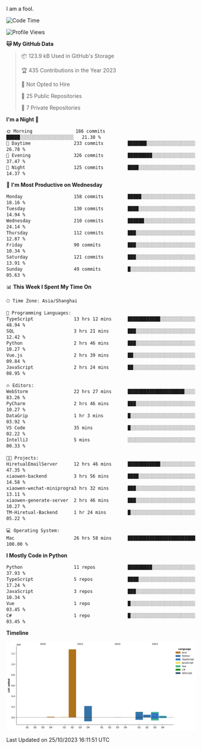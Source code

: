 I am a fool.

<!--START_SECTION:waka-->
![Code Time](http://img.shields.io/badge/Code%20Time-819%20hrs%206%20mins-blue)

![Profile Views](http://img.shields.io/badge/Profile%20Views-0-blue)

**🐱 My GitHub Data** 

> 📦 123.9 kB Used in GitHub's Storage 
 > 
> 🏆 435 Contributions in the Year 2023
 > 
> 🚫 Not Opted to Hire
 > 
> 📜 25 Public Repositories 
 > 
> 🔑 7 Private Repositories 
 > 
**I'm a Night 🦉** 

```text
🌞 Morning                186 commits         █████░░░░░░░░░░░░░░░░░░░░   21.38 % 
🌆 Daytime                233 commits         ███████░░░░░░░░░░░░░░░░░░   26.78 % 
🌃 Evening                326 commits         █████████░░░░░░░░░░░░░░░░   37.47 % 
🌙 Night                  125 commits         ████░░░░░░░░░░░░░░░░░░░░░   14.37 % 
```
📅 **I'm Most Productive on Wednesday** 

```text
Monday                   158 commits         █████░░░░░░░░░░░░░░░░░░░░   18.16 % 
Tuesday                  130 commits         ████░░░░░░░░░░░░░░░░░░░░░   14.94 % 
Wednesday                210 commits         ██████░░░░░░░░░░░░░░░░░░░   24.14 % 
Thursday                 112 commits         ███░░░░░░░░░░░░░░░░░░░░░░   12.87 % 
Friday                   90 commits          ███░░░░░░░░░░░░░░░░░░░░░░   10.34 % 
Saturday                 121 commits         ███░░░░░░░░░░░░░░░░░░░░░░   13.91 % 
Sunday                   49 commits          █░░░░░░░░░░░░░░░░░░░░░░░░   05.63 % 
```


📊 **This Week I Spent My Time On** 

```text
🕑︎ Time Zone: Asia/Shanghai

💬 Programming Languages: 
TypeScript               13 hrs 12 mins      ████████████░░░░░░░░░░░░░   48.94 % 
SQL                      3 hrs 21 mins       ███░░░░░░░░░░░░░░░░░░░░░░   12.42 % 
Python                   2 hrs 46 mins       ███░░░░░░░░░░░░░░░░░░░░░░   10.27 % 
Vue.js                   2 hrs 39 mins       ██░░░░░░░░░░░░░░░░░░░░░░░   09.84 % 
JavaScript               2 hrs 24 mins       ██░░░░░░░░░░░░░░░░░░░░░░░   08.95 % 

🔥 Editors: 
WebStorm                 22 hrs 27 mins      █████████████████████░░░░   83.26 % 
PyCharm                  2 hrs 46 mins       ███░░░░░░░░░░░░░░░░░░░░░░   10.27 % 
DataGrip                 1 hr 3 mins         █░░░░░░░░░░░░░░░░░░░░░░░░   03.92 % 
VS Code                  35 mins             █░░░░░░░░░░░░░░░░░░░░░░░░   02.22 % 
IntelliJ                 5 mins              ░░░░░░░░░░░░░░░░░░░░░░░░░   00.33 % 

🐱‍💻 Projects: 
HiretualEmailServer      12 hrs 46 mins      ████████████░░░░░░░░░░░░░   47.35 % 
xiaowen-backend          3 hrs 56 mins       ████░░░░░░░░░░░░░░░░░░░░░   14.58 % 
xiaowen-wechat-miniprogra3 hrs 32 mins       ███░░░░░░░░░░░░░░░░░░░░░░   13.11 % 
xiaowen-generate-server  2 hrs 46 mins       ███░░░░░░░░░░░░░░░░░░░░░░   10.27 % 
TM-Hiretual-Backend      1 hr 24 mins        █░░░░░░░░░░░░░░░░░░░░░░░░   05.22 % 

💻 Operating System: 
Mac                      26 hrs 58 mins      █████████████████████████   100.00 % 
```

**I Mostly Code in Python** 

```text
Python                   11 repos            █████████░░░░░░░░░░░░░░░░   37.93 % 
TypeScript               5 repos             ████░░░░░░░░░░░░░░░░░░░░░   17.24 % 
JavaScript               3 repos             ███░░░░░░░░░░░░░░░░░░░░░░   10.34 % 
Vue                      1 repo              █░░░░░░░░░░░░░░░░░░░░░░░░   03.45 % 
C#                       1 repo              █░░░░░░░░░░░░░░░░░░░░░░░░   03.45 % 
```



**Timeline**

![Lines of Code chart](https://raw.githubusercontent.com/VeejaLiu/VeejaLiu/master/assets/bar_graph.png)


 Last Updated on 25/10/2023 16:11:51 UTC
<!--END_SECTION:waka-->
